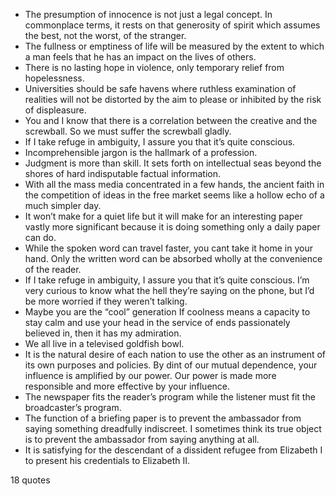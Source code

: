  - The presumption of innocence is not just a legal concept. In commonplace terms, it rests on that generosity of spirit which assumes the best, not the worst, of the stranger.
 - The fullness or emptiness of life will be measured by the extent to which a man feels that he has an impact on the lives of others.
 - There is no lasting hope in violence, only temporary relief from hopelessness.
 - Universities should be safe havens where ruthless examination of realities will not be distorted by the aim to please or inhibited by the risk of displeasure.
 - You and I know that there is a correlation between the creative and the screwball. So we must suffer the screwball gladly.
 - If I take refuge in ambiguity, I assure you that it’s quite conscious.
 - Incomprehensible jargon is the hallmark of a profession.
 - Judgment is more than skill. It sets forth on intellectual seas beyond the shores of hard indisputable factual information.
 - With all the mass media concentrated in a few hands, the ancient faith in the competition of ideas in the free market seems like a hollow echo of a much simpler day.
 - It won’t make for a quiet life but it will make for an interesting paper vastly more significant because it is doing something only a daily paper can do.
 - While the spoken word can travel faster, you cant take it home in your hand. Only the written word can be absorbed wholly at the convenience of the reader.
 - If I take refuge in ambiguity, I assure you that it’s quite conscious. I’m very curious to know what the hell they’re saying on the phone, but I’d be more worried if they weren’t talking.
 - Maybe you are the “cool” generation If coolness means a capacity to stay calm and use your head in the service of ends passionately believed in, then it has my admiration.
 - We all live in a televised goldfish bowl.
 - It is the natural desire of each nation to use the other as an instrument of its own purposes and policies. By dint of our mutual dependence, your influence is amplified by our power. Our power is made more responsible and more effective by your influence.
 - The newspaper fits the reader’s program while the listener must fit the broadcaster’s program.
 - The function of a briefing paper is to prevent the ambassador from saying something dreadfully indiscreet. I sometimes think its true object is to prevent the ambassador from saying anything at all.
 - It is satisfying for the descendant of a dissident refugee from Elizabeth I to present his credentials to Elizabeth II.

18 quotes